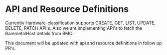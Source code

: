 # API and Resource Definitions

Currently Hardware-classification supports CREATE, GET, LIST, UPDATE, DELETE, PATCH API's. 
Also we are implementing API's to fetch the BaremetalHost details from BMO.

This document will be updated with api and resource definitions in follow up PR's.
